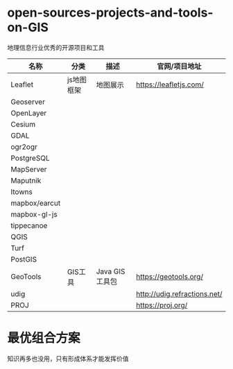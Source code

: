 # open-sources-projects-and-tools-on-GIS
地理信息行业优秀的开源项目和工具


|  名称   | 分类  | 描述 | 官网/项目地址 |
|  ----  | ----  | ---- | ---- |
|  Leaflet | js地图框架 | 地图展示 | https://leafletjs.com/ |
|  Geoserver |  |  |  | 
|  OpenLayer |  |  |  |
|  Cesium |  |  |  |
|  GDAL |  |  |  |
|  ogr2ogr |  |  |  |
|  PostgreSQL |  |  |  |
|  MapServer |  |  |  |
|  Maputnik |  |  |  |
|  Itowns |  |  |  |
|  mapbox/earcut |  |  |  |
|  mapbox-gl-js |  |  |  |
|  tippecanoe |  |  |  |
|  QGIS |  |  |  |
|  Turf |  |  |  |
|  PostGIS |  |  |  |
|  GeoTools | GIS工具 |  Java GIS 工具包 | https://geotools.org/ |
|  udig |  |  | http://udig.refractions.net/ |
|  PROJ |  |  | https://proj.org/ |



# 最优组合方案

知识再多也没用，只有形成体系才能发挥价值

